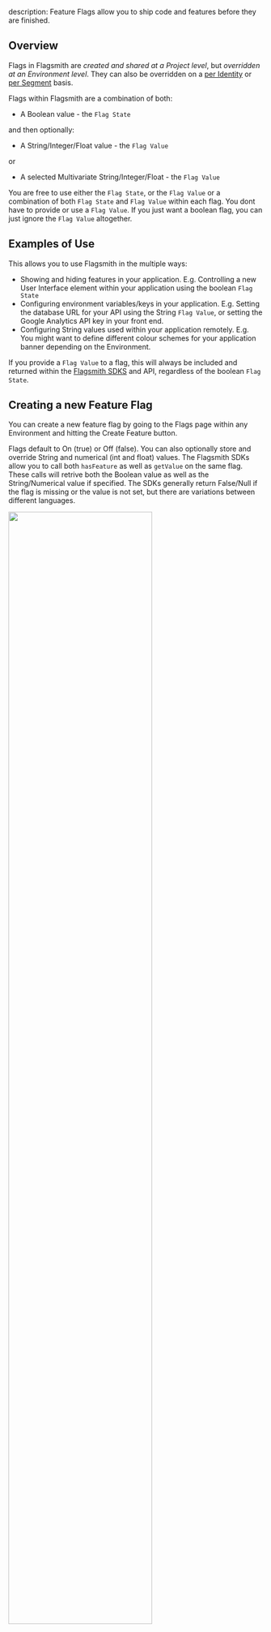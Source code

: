description: Feature Flags allow you to ship code and features before they are finished.

## Overview

Flags in Flagsmith are _created and shared at a Project level_, but _overridden at an Environment level_. They can also
be overridden on a [per Identity](/managing-identities/) or [per Segment](/managing-segments/) basis.

Flags within Flagsmith are a combination of both:

- A Boolean value - the `Flag State`

and then optionally:

- A String/Integer/Float value - the `Flag Value`

or

- A selected Multivariate String/Integer/Float - the `Flag Value`

You are free to use either the `Flag State`, or the `Flag Value` or a combination of both `Flag State` and `Flag Value`
within each flag. You dont have to provide or use a `Flag Value`. If you just want a boolean flag, you can just ignore
the `Flag Value` altogether.

## Examples of Use

This allows you to use Flagsmith in the multiple ways:

- Showing and hiding features in your application. E.g. Controlling a new User Interface element within your application
  using the boolean `Flag State`
- Configuring environment variables/keys in your application. E.g. Setting the database URL for your API using the
  String `Flag Value`, or setting the Google Analytics API key in your front end.
- Configuring String values used within your application remotely. E.g. You might want to define different colour
  schemes for your application banner depending on the Environment.

If you provide a `Flag Value` to a flag, this will always be included and returned within the
[Flagsmith SDKS](/clients/rest/) and API, regardless of the boolean `Flag State`.

## Creating a new Feature Flag

You can create a new feature flag by going to the Flags page within any Environment and hitting the Create Feature
button.

Flags default to On (true) or Off (false). You can also optionally store and override String and numerical (int and
float) values. The Flagsmith SDKs allow you to call both `hasFeature` as well as `getValue` on the same flag. These
calls will retrive both the Boolean value as well as the String/Numerical value if specified. The SDKs generally return
False/Null if the flag is missing or the value is not set, but there are variations between different languages.

<img src="/images/create-feature.png" width="75%"/>

## Multi-Variate Flags

!!! note This feature is currently in beta. Please contact us if you need more help with this feature!

You can create a Multivariate Flag if you want the `Flag Value` to be one value out of a selection that you define. Each
Environment within a Project can then define and select which value to return based on this list. Multivariate Flags are
useful in 2 core use-cases:

1. You want to be able to control the `Flag Value` from a pre-selected list.
2. You want to run an A/B test. [Learn more here](/ab-testing/).

Multi-Variate Flag values are defined as a "Control" and "Variations". The Control value is always sent as the Flag
Value when you get the Flags for the Environment without passing in a [User Identity](/managing-identities/).

!!! important The Control and Variant weightings **_only_** come into effect if you are getting the Flags for a
particular Identity. If you are just retrieving the flags for an Environment without passing in an Identity, you will
**_always_** receive the Control value.

If you are getting the Flags for an Identity, the Flagsmith engine will send the value based on the defined Weightings,
as specified within the Environment.

<img src="/images/multi-variate-flags.png" width="100%"/>

In the screenshot above, roughly half our user population will receive the value `normal`, roughly one quarter (25%)
will receive `large` and roughly one quarter (25%) will receive `huge`. Note that you can use 100% as a weighting to
ensure all your users receive the same variant.

Multi Variate values can be defined differently for each Environment within your Project.

### Multi-Variate Flag Use Cases

The primary use case for using Multi-Variate flags is to drive [A/B tests](ab-testing.md).
